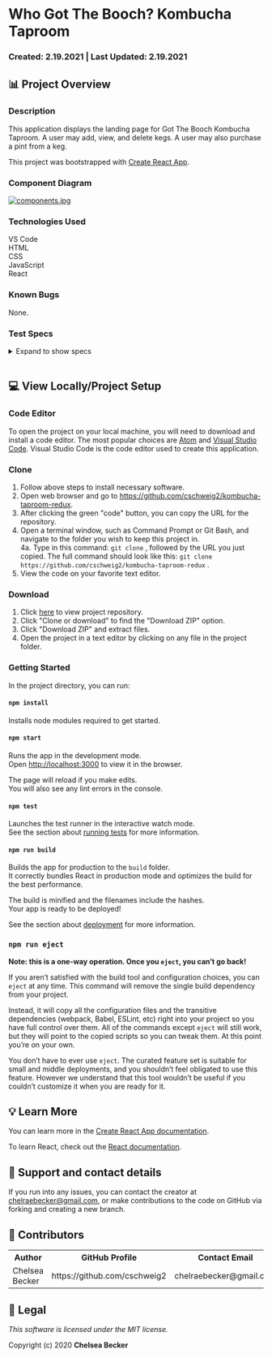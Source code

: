 # Who Got The Booch? Kombucha Taproom

### Created: 2.19.2021 | Last Updated: 2.19.2021

## 📊 Project Overview

### **Description**

This application displays the landing page for Got The Booch Kombucha Taproom. A user may add, view, and delete kegs. A user may also purchase a pint from a keg.

This project was bootstrapped with [Create React App](https://github.com/facebook/create-react-app).

### **Component Diagram**

[![components.jpg](https://i.postimg.cc/WzP05LnX/components.jpg)](https://postimg.cc/HcBJLNFy)

### **Technologies Used**

VS Code \
HTML \
CSS \
JavaScript \
React

### **Known Bugs**

None.

### **Test Specs**

<details>
<summary>Expand to show specs</summary>

<table>
  <tr>
    <th>Test #</th>
    <th>Expected Behavior</th>
    <th>Input</th>
    <th>Output</th>
  </tr>
  <tr>
    <td>1</td>
    <td>formVisibleReducer should return default state if no action type is recognized</td>
    <td>formVisibleReducer(false, { type: null })</td>
    <td>false</td>
  </tr>
  <tr>
    <td>2</td>
    <td>formVisibleReducer should toggle form visibility state to true</td>
    <td>formVisibleReducer(false, { type: 'TOGGLE_FORM' })</td>
    <td>true</td>
  </tr>
  <tr>
    <td>3</td>
    <td>kegListReducer should return default state if no action type is recognized</td>
    <td>kegListReducer({}, { type: 'null' })</td>
    <td>{}</td>
  </tr>
</table>

</details>

<br>

## 💻 View Locally/Project Setup

### **Code Editor**

To open the project on your local machine, you will need to download and install a code editor. The most popular choices are [Atom](https://atom.io/) and [Visual Studio Code](https://code.visualstudio.com/). Visual Studio Code is the code editor used to create this application.

### **Clone**
1. Follow above steps to install necessary software.
2. Open web browser and go to https://github.com/cschweig2/kombucha-taproom-redux.
3. After clicking the green "code" button, you can copy the URL for the repository.
4. Open a terminal window, such as Command Prompt or Git Bash, and navigate to the folder you wish to keep this project in.<br>
  4a. Type in this command: `git clone` , followed by the URL you just copied. The full command should look like this: `git clone https://github.com/cschweig2/kombucha-taproom-redux` .
5. View the code on your favorite text editor.

### **Download**
1. Click [here](https://github.com/cschweig2/kombucha-taproom-redux) to view project repository.
2. Click "Clone or download" to find the "Download ZIP" option.
3. Click "Download ZIP" and extract files.
4. Open the project in a text editor by clicking on any file in the project folder.

### **Getting Started**

In the project directory, you can run:

#### `npm install`

Installs node modules required to get started.

#### `npm start`

Runs the app in the development mode.\
Open [http://localhost:3000](http://localhost:3000) to view it in the browser.

The page will reload if you make edits.\
You will also see any lint errors in the console.

#### `npm test`

Launches the test runner in the interactive watch mode.\
See the section about [running tests](https://facebook.github.io/create-react-app/docs/running-tests) for more information.

#### `npm run build`

Builds the app for production to the `build` folder.\
It correctly bundles React in production mode and optimizes the build for the best performance.

The build is minified and the filenames include the hashes.\
Your app is ready to be deployed!

See the section about [deployment](https://facebook.github.io/create-react-app/docs/deployment) for more information.

### `npm run eject`

**Note: this is a one-way operation. Once you `eject`, you can’t go back!**

If you aren’t satisfied with the build tool and configuration choices, you can `eject` at any time. This command will remove the single build dependency from your project.

Instead, it will copy all the configuration files and the transitive dependencies (webpack, Babel, ESLint, etc) right into your project so you have full control over them. All of the commands except `eject` will still work, but they will point to the copied scripts so you can tweak them. At this point you’re on your own.

You don’t have to ever use `eject`. The curated feature set is suitable for small and middle deployments, and you shouldn’t feel obligated to use this feature. However we understand that this tool wouldn’t be useful if you couldn’t customize it when you are ready for it.

## 💡 Learn More

You can learn more in the [Create React App documentation](https://facebook.github.io/create-react-app/docs/getting-started).

To learn React, check out the [React documentation](https://reactjs.org/).

## 📧 Support and contact details

If you run into any issues, you can contact the creator at chelraebecker@gmail.com, or make contributions to the code on GitHub via forking and creating a new branch.

## 📝 Contributors

<table>
  <tr>
    <th>Author</th>
    <th>GitHub Profile</th>
    <th>Contact Email</th>
  </tr>
  <tr>
    <td>Chelsea Becker</td>
    <td>https://github.com/cschweig2</td>
    <td>chelraebecker@gmail.com</td>
  </tr>
</table>

## 🧐 Legal

*This software is licensed under the MIT license.*

Copyright (c) 2020 **Chelsea Becker**